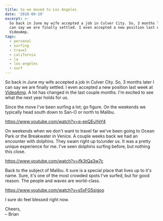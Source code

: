 ```yaml
---
title: So we moved to Los Angeles
date: '2018-09-19'
excerpt: >-
  So back in June my wife accepted a job in Culver City. So, 3 months later I
  can say we are finally settled. I even accepted a new position last week at
  VideoAmp.
tags:
  - personal
  - surfing
  - travel
  - california
  - la
  - los-angeles
  - surf
---
```


So back in June my wife accepted a job in Culver City. So, 3 months later I can say we are finally settled. I even accepted a new position last week at [VideoAmp](https://videoamp.com). A lot has changed in the last couple months. I'm excited to see what the next year holds for us.

Since the move I've been surfing a lot; go figure. On the weekends we typically head south down to San-O or north to Malibu.

https://www.youtube.com/watch?v=q-epQEuYeY4

On weekends when we don't want to travel far we've been going to Ocean Park or the Breakwater in Venice. A couple weeks back we had an encounter with dolphins. They swam right up to/under us. It was a pretty unique experience for me. I've seen dolphins surfing before, but nothing this close.

https://www.youtube.com/watch?v=ifk3tQa3w7c

Back to the subject of Malibu. It sure is a special place that lives up to it's name. Sure, it's one of the most crowded spots I've surfed, but for good reason. The people and waves are world-class.

https://www.youtube.com/watch?v=s5xFG5sigoo

I sure do feel blessed right now.

Cheers,  
– Brian
